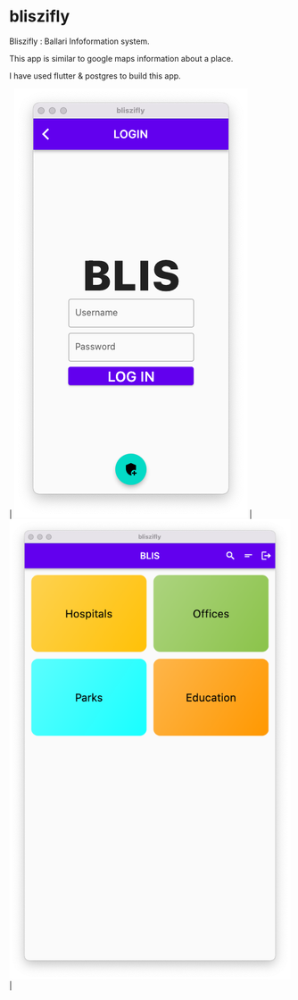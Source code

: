 # bliszifly

Bliszifly : Ballari Infoformation system.

This app is similar to google maps information about a place.

I have used flutter & postgres to build this app.

| ![Screenshot](https://github.com/DurgaPrasadAG/bliszifly/blob/master/Screenshots/Screenshot%202022-01-29%20at%2011.24.03%20PM.png)
| ![Screenshot](https://github.com/DurgaPrasadAG/bliszifly/blob/master/Screenshots/Screenshot%202022-01-29%20at%2011.25.25%20PM.png) |
